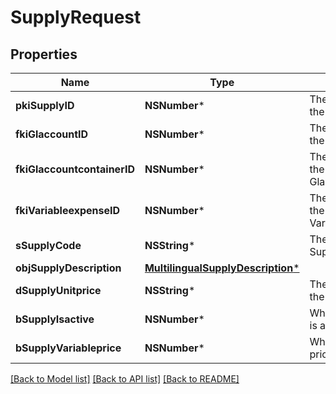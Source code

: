 # SupplyRequest

## Properties
Name | Type | Description | Notes
------------ | ------------- | ------------- | -------------
**pkiSupplyID** | **NSNumber*** | The unique ID of the Supply | [optional] 
**fkiGlaccountID** | **NSNumber*** | The unique ID of the Glaccount | [optional] 
**fkiGlaccountcontainerID** | **NSNumber*** | The unique ID of the Glaccountcontainer | [optional] 
**fkiVariableexpenseID** | **NSNumber*** | The unique ID of the Variableexpense | 
**sSupplyCode** | **NSString*** | The code of the Supply | 
**objSupplyDescription** | [**MultilingualSupplyDescription***](MultilingualSupplyDescription.md) |  | 
**dSupplyUnitprice** | **NSString*** | The unit price of the Supply | 
**bSupplyIsactive** | **NSNumber*** | Whether the supply is active or not | 
**bSupplyVariableprice** | **NSNumber*** | Whether if the price is variable | 

[[Back to Model list]](../README.md#documentation-for-models) [[Back to API list]](../README.md#documentation-for-api-endpoints) [[Back to README]](../README.md)


